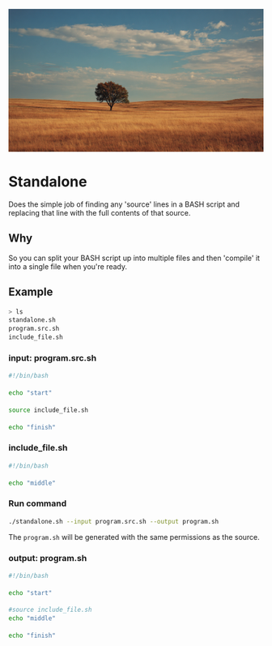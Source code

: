 ![header](https://raw.githubusercontent.com/IORoot/standalone/refs/heads/master/header.jpg)

# Standalone

Does the simple job of finding any 'source' lines in a BASH script and replacing that line with the full contents of that source.

## Why

So you can split your BASH script up into multiple files and then 'compile' it into a single file when you're ready.

## Example

```bash
> ls
standalone.sh
program.src.sh
include_file.sh
```

### input: program.src.sh
```bash
#!/bin/bash

echo "start"

source include_file.sh

echo "finish"
```

### include_file.sh
```bash
#!/bin/bash

echo "middle"
```

### Run command

```bash
./standalone.sh --input program.src.sh --output program.sh
```

The `program.sh` will be generated with the same permissions as the source.

### output: program.sh

```bash
#!/bin/bash

echo "start"

#source include_file.sh
echo "middle"

echo "finish"
```

